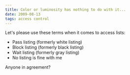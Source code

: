```yaml
---
title: Color or luminosity has nothing to do with it...
date: 2009-08-13
tags: access control
---
```

Let's please use these terms when it comes to access lists:

* Pass listing (formerly white listing)
* Block listing (formerly black listing)
* Wait listing (formerly gray listing)
* No listing is fine with me

Anyone in agreement?


